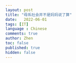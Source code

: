 ```yaml
---
layout: post
title: "母系社会并不是妈妈说了算"
date:   2022-06-01
tags: [IT]
language : Chinese
comments: true
author: Zhen
toc: false
published: true
hidden: false
---
```

<!--stackedit_data:
eyJoaXN0b3J5IjpbLTE2MjAwNDYzNTFdfQ==
-->
